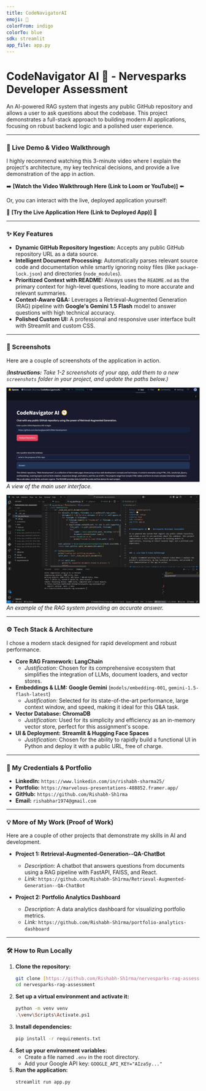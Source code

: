 ```yaml
---
title: CodeNavigatorAI
emoji: 🧭
colorFrom: indigo
colorTo: blue
sdk: streamlit
app_file: app.py
---
```


# CodeNavigator AI 🧭 - Nervesparks Developer Assessment

An AI-powered RAG system that ingests any public GitHub repository and allows a user to ask questions about the codebase. This project demonstrates a full-stack approach to building modern AI applications, focusing on robust backend logic and a polished user experience.

---

### 🎥 Live Demo & Video Walkthrough

I highly recommend watching this 3-minute video where I explain the project's architecture, my key technical decisions, and provide a live demonstration of the app in action.

➡️ **[Watch the Video Walkthrough Here (Link to Loom or YouTube)]** ⬅️

Or, you can interact with the live, deployed application yourself:

🚀 **[Try the Live Application Here (Link to Deployed App)]** 🚀

---

### ✨ Key Features

-   **Dynamic GitHub Repository Ingestion:** Accepts any public GitHub repository URL as a data source.
-   **Intelligent Document Processing:** Automatically parses relevant source code and documentation while smartly ignoring noisy files (like `package-lock.json`) and directories (`node_modules`).
-   **Prioritized Context with README:** Always uses the `README.md` as the primary context for high-level questions, leading to more accurate and relevant summaries.
-   **Context-Aware Q&A:** Leverages a Retrieval-Augmented Generation (RAG) pipeline with **Google's Gemini 1.5 Flash** model to answer questions with high technical accuracy.
-   **Polished Custom UI:** A professional and responsive user interface built with Streamlit and custom CSS.

---

### 📸 Screenshots

Here are a couple of screenshots of the application in action.

*(**Instructions:** Take 1-2 screenshots of your app, add them to a new `screenshots` folder in your project, and update the paths below.)*

![CodeNavigator UI](screenshots/app_screenshot_1.png)
*A view of the main user interface.*

![Example Q&A](screenshots/app_screenshot_2.png)
*An example of the RAG system providing an accurate answer.*

---

### ⚙️ Tech Stack & Architecture

I chose a modern stack designed for rapid development and robust performance.

-   **Core RAG Framework:** **LangChain**
    -   *Justification:* Chosen for its comprehensive ecosystem that simplifies the integration of LLMs, document loaders, and vector stores.
-   **Embeddings & LLM:** **Google Gemini** (`models/embedding-001`, `gemini-1.5-flash-latest`)
    -   *Justification:* Selected for its state-of-the-art performance, large context window, and speed, making it ideal for this Q&A task.
-   **Vector Database:** **ChromaDB**
    -   *Justification:* Used for its simplicity and efficiency as an in-memory vector store, perfect for this assignment's scope.
-   **UI & Deployment:** **Streamlit & Hugging Face Spaces**
    -   *Justification:* Chosen for the ability to rapidly build a functional UI in Python and deploy it with a public URL, free of charge.

---

### 🚀 My Credentials & Portfolio

-   **LinkedIn:** `https://www.linkedin.com/in/rishabh-sharma25/`
-   **Portfolio:** `https://marvelous-presentations-488852.framer.app/`
-   **GitHub:** `https://github.com/Rishabh-Sh1rma`
-   **Email:** `rishabhar1974@gmail.com`

---

### 💡 More of My Work (Proof of Work)

Here are a couple of other projects that demonstrate my skills in AI and development.

-   **Project 1: Retrieval-Augmented-Generation--QA-ChatBot**
    -   *Description:* A chatbot that answers questions from documents using a RAG pipeline with FastAPI, FAISS, and React.
    -   *Link:* `https://github.com/Rishabh-Sh1rma/Retrieval-Augmented-Generation--QA-ChatBot`

-   **Project 2: Portfolio Analytics Dashboard**
    -   *Description:* A data analytics dashboard for visualizing portfolio metrics.
    -   *Link:* `https://github.com/Rishabh-Sh1rma/portfolio-analytics-dashboard`

---

### 🛠️ How to Run Locally

1.  **Clone the repository:**
    ```bash
    git clone [https://github.com/Rishabh-Sh1rma/nervesparks-rag-assessment.git](https://github.com/Rishabh-Sh1rma/nervesparks-rag-assessment.git)
    cd nervesparks-rag-assessment
    ```
2.  **Set up a virtual environment and activate it:**
    ```bash
    python -m venv venv
    .\venv\Scripts\Activate.ps1
    ```
3.  **Install dependencies:**
    ```bash
    pip install -r requirements.txt
    ```
4.  **Set up your environment variables:**
    -   Create a file named `.env` in the root directory.
    -   Add your Google API key: `GOOGLE_API_KEY="AIzaSy..."`
5.  **Run the application:**
    ```bash
    streamlit run app.py
    ```